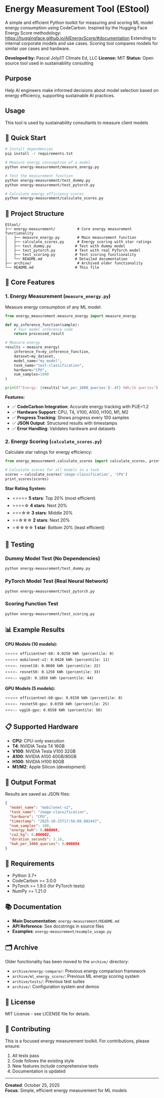 # Energy Measurement Tool (EStool)

A simple and efficient Python toolkit for measuring and scoring ML model energy consumption using CodeCarbon.
Inspired by the Hugging Face Energy Score methodology: https://huggingface.github.io/AIEnergyScore/#documentation
Extending to internal corporate models and use cases.
Scoring tool compares models for similar use cases and hardware.

**Developed by:** Pascal Joly/IT Climate Ed, LLC
**License:** MIT
**Status:** Open source tool used in sustainability consulting

## Purpose
Help AI engineers make informed decisions about model selection based on 
energy efficiency, supporting sustainable AI practices.

## Usage
This tool is used by sustainability consultants to measure client models

## 🚀 Quick Start

```bash
# Install dependencies
pip install -r requirements.txt

# Measure energy consumption of a model
python energy-measurement/measure_energy.py

# Test the measurement function
python energy-measurement/test_dummy.py
python energy-measurement/test_pytorch.py

# Calculate energy efficiency scores
python energy-measurement/calculate_scores.py
```

## 📁 Project Structure

```
EStool/
├── energy-measurement/          # Core energy measurement functionality
│   ├── measure_energy.py        # Main measurement function
│   ├── calculate_scores.py      # Energy scoring with star ratings
│   ├── test_dummy.py           # Test with dummy model
│   ├── test_pytorch.py         # Test with real PyTorch model
│   ├── test_scoring.py         # Test scoring functionality
│   └── README.md               # Detailed documentation
├── archive/                     # Archived older functionality
└── README.md                   # This file
```

## 🔧 Core Features

### 1. Energy Measurement (`measure_energy.py`)

Measure energy consumption of any ML model:

```python
from energy_measurement.measure_energy import measure_energy

def my_inference_function(sample):
    # Your model inference code
    return processed_result

# Measure energy
results = measure_energy(
    inference_fn=my_inference_function,
    dataset=my_dataset,
    model_name="my_model",
    task_name="text-classification",
    hardware="CPU",
    num_samples=1000
)

print(f"Energy: {results['kwh_per_1000_queries']:.4f} kWh/1k queries")
```

**Features:**
- ✅ **CodeCarbon Integration**: Accurate energy tracking with PUE=1.2
- ✅ **Hardware Support**: CPU, T4, V100, A100, H100, M1, M2
- ✅ **Progress Tracking**: Shows progress every 100 samples
- ✅ **JSON Output**: Structured results with timestamps
- ✅ **Error Handling**: Validates hardware and datasets

### 2. Energy Scoring (`calculate_scores.py`)

Calculate star ratings for energy efficiency:

```python
from energy_measurement.calculate_scores import calculate_scores, print_scores

# Calculate scores for all models in a task
scores = calculate_scores('image-classification', 'CPU')
print_scores(scores)
```

**Star Rating System:**
- ⭐⭐⭐⭐⭐ **5 stars**: Top 20% (most efficient)
- ⭐⭐⭐⭐☆ **4 stars**: Next 20%
- ⭐⭐⭐☆☆ **3 stars**: Middle 20%
- ⭐⭐☆☆☆ **2 stars**: Next 20%
- ⭐☆☆☆☆ **1 star**: Bottom 20% (least efficient)

## 🧪 Testing

### Dummy Model Test (No Dependencies)
```bash
python energy-measurement/test_dummy.py
```

### PyTorch Model Test (Real Neural Network)
```bash
python energy-measurement/test_pytorch.py
```

### Scoring Function Test
```bash
python energy-measurement/test_scoring.py
```

## 📊 Example Results

**CPU Models (10 models):**
```
⭐⭐⭐⭐⭐ efficientnet-b0: 0.0250 kWh (percentile: 0)
⭐⭐⭐⭐⭐ mobilenet-v2: 0.0420 kWh (percentile: 11)
⭐⭐⭐⭐☆ resnet18: 0.0680 kWh (percentile: 22)
⭐⭐⭐⭐☆ resnet50: 0.1250 kWh (percentile: 33)
⭐⭐⭐☆☆ vgg16: 0.1850 kWh (percentile: 44)
```

**GPU Models (5 models):**
```
⭐⭐⭐⭐⭐ efficientnet-b0-gpu: 0.0150 kWh (percentile: 0)
⭐⭐⭐⭐☆ resnet50-gpu: 0.0350 kWh (percentile: 25)
⭐⭐⭐☆☆ vgg16-gpu: 0.0550 kWh (percentile: 50)
```

## 📋 Supported Hardware

- **CPU**: CPU-only execution
- **T4**: NVIDIA Tesla T4 16GB
- **V100**: NVIDIA Tesla V100 32GB
- **A100**: NVIDIA A100 40GB/80GB
- **H100**: NVIDIA H100 80GB
- **M1/M2**: Apple Silicon (development)

## 📁 Output Format

Results are saved as JSON files:

```json
{
  "model_name": "mobilenet-v2",
  "task_name": "image-classification",
  "hardware": "CPU",
  "timestamp": "2025-10-25T17:56:08.882447",
  "num_samples": 100,
  "energy_kwh": 0.000008,
  "co2_kg": 0.000002,
  "duration_seconds": 3.16,
  "kwh_per_1000_queries": 0.000084
}
```

## 🔧 Requirements

- Python 3.7+
- CodeCarbon >= 3.0.0
- PyTorch >= 1.9.0 (for PyTorch tests)
- NumPy >= 1.21.0

## 📚 Documentation

- **Main Documentation**: `energy-measurement/README.md`
- **API Reference**: See docstrings in source files
- **Examples**: `energy-measurement/example_usage.py`

## 🗂️ Archive

Older functionality has been moved to the `archive/` directory:
- `archive/energy-compare/`: Previous energy comparison framework
- `archive/ml_energy_score/`: Previous ML energy scoring system
- `archive/tests/`: Previous test suites
- `archive/`: Configuration system and demos

## 📄 License

MIT License - see LICENSE file for details.

## 🤝 Contributing

This is a focused energy measurement toolkit. For contributions, please ensure:
1. All tests pass
2. Code follows the existing style
3. New features include comprehensive tests
4. Documentation is updated

---

**Created**: October 25, 2025  
**Focus**: Simple, efficient energy measurement for ML models
